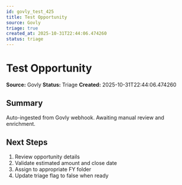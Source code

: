 ```yaml
---
id: govly_test_425
title: Test Opportunity
source: Govly
triage: true
created_at: 2025-10-31T22:44:06.474260
status: triage
---
```


# Test Opportunity

**Source:** Govly
**Status:** Triage
**Created:** 2025-10-31T22:44:06.474260

## Summary

Auto-ingested from Govly webhook. Awaiting manual review and enrichment.

## Next Steps

1. Review opportunity details
2. Validate estimated amount and close date
3. Assign to appropriate FY folder
4. Update triage flag to false when ready
